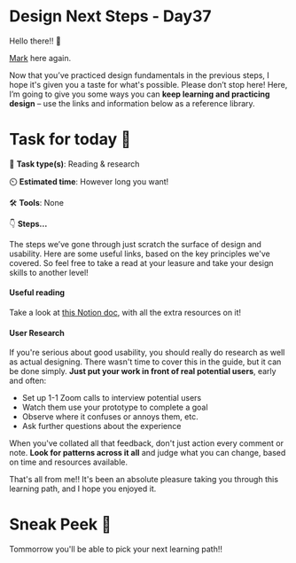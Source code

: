 # Design Next Steps - Day37


Hello there!! 👋

[Mark](https://twitter.com/HainingMax) here again.

Now that you’ve practiced design fundamentals in the previous steps, I hope it's given you a taste for what's possible. Please don’t stop here! Here, I’m going to give you some ways you can **keep learning and practicing design** – use the links and information below as a reference library.


# Task for today 🚀
📝 **Task type(s)**: Reading & research

⏲️ **Estimated time**: However long you want!

🛠️ **Tools**: None

👇 **Steps...**


The steps we’ve gone through just scratch the surface of design and usability. Here are some useful links, based on the key principles we've covered. So feel free to take a read at your leasure and take your design skills to another level!

#### Useful reading

Take a look at [this Notion doc](https://narrow-ixora-7de.notion.site/Design-resources-5a4692460ad14051892d8819cecd70e5), with all the extra resources on it! 

#### User Research

If you're serious about good usability, you should really do research as well as actual designing. There wasn't time to cover this in the guide, but it can be done simply. **Just put your work in front of real potential users**, early and often:

- Set up 1-1 Zoom calls to interview potential users
- Watch them use your prototype to complete a goal
- Observe where it confuses or annoys them, etc.
- Ask further questions about the experience
  
When you've collated all that feedback, don't just action every comment or note. **Look for patterns across it all** and judge what you can change, based on time and resources available.

That's all from me!! It's been an absolute pleasure taking you through this learning path, and I hope you enjoyed it.


# Sneak Peek 👀
Tommorrow you'll be able to pick your next learning path!! 